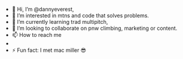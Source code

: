 - 👋 Hi, I’m @dannyeverest,
- 👀 I’m interested in mtns and code that solves problems.
- 🌱 I’m currently learning trad multipitch,
- 💞️ I’m looking to collaborate on pnw climbing, marketing or content. 
- 📫 How to reach me
- 
- ⚡ Fun fact: I met mac miller 😎

<!---
dannyeverest/dannyeverest is a ✨ special ✨ repository because its `README.md` (this file) appears on your GitHub profile.
You can click the Preview link to take a look at your changes.
--->

